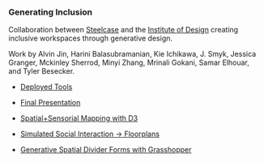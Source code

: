 ### Generating Inclusion

Collaboration between [Steelcase](https://www.steelcase.com) and the [Institute of Design](http://id.iit.edu) creating inclusive workspaces through generative design.

Work by Alvin Jin, Harini Balasubramanian, Kie Ichikawa, J. Smyk, Jessica Granger, Mckinley Sherrod, Minyi Zhang, Mrinali Gokani, Samar Elhouar, and Tyler Besecker.

- [Deployed Tools](https://steelcase-inclusive-design.squarespace.com)
- [Final Presentation](deck.pdf)

- [Spatial+Sensorial Mapping with D3](current.js)
- [Simulated Social Interaction -> Floorplans](future.py)
- [Generative Spatial Divider Forms with Grasshopper](divider.zip)